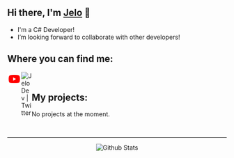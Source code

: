 ## Hi there, I'm [Jelo][twitter] 👋

- I'm a C# Developer!
- I’m looking forward to collaborate with other developers!

## Where you can find me:

[<img align="left" alt="Jelo | YouTube" width="32px" src="https://raw.githubusercontent.com/JeloLeaks/JeloLeaks/master/assets/youtube-logo.png"/>][youtube] 

[<img align="left" alt="JeloDev | Twitter" width="24px" src="https://raw.githubusercontent.com/jelolul/jelolul/master/assets/logo.svg" />][twitter]

<br/>

## My projects:

No projects at the moment.

<br/>

---

<p align="center">
  <img alt="Github Stats" src="https://github-readme-stats.vercel.app/api?username=jelolul&show_icons=true&bg_color=0D1117&text_color=FFFFFF&icon_color=FFFFFF"/>
</p>

[youtube]: https://www.youtube.com/channel/UCmJCcAK-eOysMduQAGfIEKA/
[twitter]: https://twitter.com/jelolul
